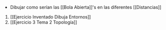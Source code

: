 - Dibujar como serían las [[Bola Abierta]]'s en las diferentes [[Distancias]]

1. [[Ejercicio Inventado Dibuja Entornos]]
2. [[Ejercicio 3 Tema 2 Topología]]